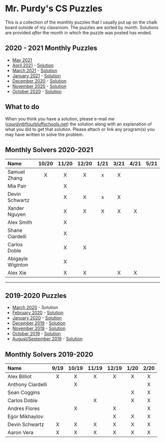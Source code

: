# Mr. Purdy's CS Puzzles

This is a collection of the monthly puzzles that I usually put up on the chalk board outside of my classroom.  The puzzles are sorted by month.  Solutions are provided *after* the month in which the puzzle was posted has ended.

## 2020 - 2021 Monthly Puzzles
* [May 2021](./Puzzles/2021-05/README.md)
* [April 2021](./Puzzles/2021-04/README.md) - [Solution](./Puzzles/2021-04/SOLUTION.md)
* [March 2021](./Puzzles/2021-03/README.md) - [Solution](./Puzzles/2021-03/SOLUTIONS.md)
* [January 2021](./Puzzles/2021-01/README.md) - [Solution](./Puzzles/2021-01/SOLUTION.md)
* [December 2020](./Puzzles/2020-12/README.md) - [Solution](./Puzzles/2020-12/SOLUTION.md)
* [November 2020](./Puzzles/2020-11/README.md) - [Solution](./Puzzles/2020-11/SOLUTION.md)
* [October 2020](./Puzzles/2020-10/README.md) - [Solution](./Puzzles/2020-10/SOLUTION.md)


## What to do
When you think you have a solution, please e-mail me (cpurdy@flourbluffschools.net) the solution along with an explanation of what you did to get that solution.  Please attach or link any program(s) you may have written to solve the problem.

## Monthly Solvers 2020-2021

|     Name          | 10/20 | 11/20 | 12/20 | 1/21 | 3/21 | 4/21 | 5/21 |
|:--                |:-:   |:-:    |:-:    |:-:    | :-:   |:-:   |:-:   |
| Samuel Zhang      | X    | X     | X     |  x    | X     |      |      |
| Mia Pair          |      | X     |       |       |       |      |      |
| Devin Schwartz    |      | X     | X     | x     |  X    |      |      |
| Xander Nguyen     |      | X     | X     | X     |  X    | X    |      |
| Alex Smith        |      | X     |       |       |       |      |      |
| Shane Ciardelli   |      | X     |       |       |       |      |      |
| Carlos Doble      |      | X     | X     |       |       |      |      |
| Abigayle Wiginton |      | X     |       |       |       |      |      |
| Alex Xie          |      | X     | X     |       |  X    | X    |      |


---

## 2019-2020 Puzzles
* [March 2020](./Puzzles/2020-03/README.md) - Solution
* [February 2020](./Puzzles/2020-02/README.md) - [Solution](./Puzzles/2020-02/SOLUTION.md)
* [January 2020](./Puzzles/2020-01/README.md) - [Solution](./Puzzles/2020-01/SOLUTION.md)
* [December 2019](./Puzzles/2019-12/README.md) - [Solution](./Puzzles/2019-12/SOLUTION.md)
* [November 2019](./Puzzles/2019-11/README.md) - [Solution](./Puzzles/2019-11/SOLUTION.md)
* [October 2019](./Puzzles/2019-10/README.md) - [Solution](./Puzzles/2019-10/SOLUTION.md)
* [August/September 2019](./Puzzles/2019-09/README.md) - [Solution](./Puzzles/2019-09/SOLUTION.md)


## Monthly Solvers 2019-2020

|     Name    | 9/19 | 10/19 | 11/19 | 12/19 | 1/20 | 2/20 |
|:--          |:-:   |:-:    |:-:    |:-:    |:-:   |:-:   |
|Alex Billiot |    X |     X |     X |     X |    X |X     |
|Anthony Ciardelli | | X     |       |       |      | X    |
|Sean Coggins |      |       |       |       |  X   |X     |
|Carlos Doble |      |       |    X  |       |    X |X     |
|Andres Flores|      |  X    |       |  X    |      |X     |
|Egor Mikhaylov|     |       |       |  X    |   X  |X     | 
|Devin Schwartz| X   |  X    |  X    |  X    |  X   |X     |
|Aaron Vera    | X   | X     | X     |  X    |  X   |X     |
